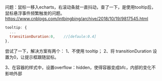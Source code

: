 问题：鼠标一移入echarts，右滚动条就一直抖动，查了一下，是使用tooltip后，鼠标悬浮事件频繁触发的问题。https://www.cnblogs.com/intbingbing/archive/2018/10/19/9817545.html

```js
tooltip: {
  ...
  transitionDuration:0,    //[defaule:0.4]
},
```

尝试了一下，解决方案有两个：
1、不使用 tooltip；
2、将 transitionDuration 设置为0，让提示框跟随鼠标。

3、在容器的样式中，设置overflow：hidden，使得容器变成bfc，内部的变化不影响外部